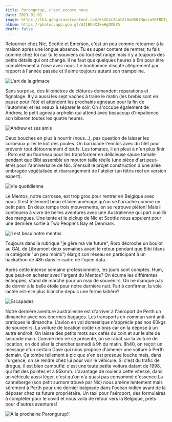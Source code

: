 ```yaml
---
title: Porongurup, c'est encore nous
date: 2021-01-01
image: https://lh3.googleusercontent.com/6kUG2c2GbtZl0wHS0lMpcsaYRFRDTpSAp2yUp3daHPceZOzK1PJFDuMML00dTC1P2u-QZ1Byt3B4zlkN53sLuGzpaWgBYJAMagwkrzygH_yuwaBMUNUeJiJovkICZ5gz_I1mVXMtiIY
album: https://photos.app.goo.gl/dJ1BKoX3kwHgNXGZA
draft: false
---
```


Retourner chez Nic, Scottie et Emerson, c'est un peu comme retourner à la maison après une longue absence. Tu es super content de rentrer, tu fais comme chez toi car tu te souviens où tout est rangé mais il y a toujours des petits détails qui ont changé. Il ne faut que quelques heures à Em pour être complètement à l'aise avec nous. Le bonhomme discute allègrement par rapport à l'année passée et il aime toujours autant son trampoline.

![L'art de la grimace](https://lh3.googleusercontent.com/IwD60CA4bSBbUTB4RnVVFxEJXSS-XZxXXdw4suDCSvFEiy3e1czUVMqWc4BJqv-c9IP8aln2c-R2nYFYkPVhXhYExppOxoLI4_gjfHxWPYeWD5znAdzoAGhjsSoNf3QH3noCbzGHPa4)

Sans surprise, des kilomètres de clôtures demandent réparations et fignolage. Il y a aussi les sept vaches à traire le matin (les brebis sont en pause pour l'été et attendent les prochains agneaux pour la fin de l'automne) et les veaux à séparer le soir. On s'occupe également de Andrew, le petit agneau orphelin qui attend avec beaucoup d'impatience son biberon toutes les quatre heures.

![Andrew et ses amis](https://lh3.googleusercontent.com/JgHtO-rgXdDpUIyJji8--YEjKthqNPGmtPnlBsiSgEFvFvv79w2Ze-8oSr3v2Tcg3pcieBDvTH7-8wq15zVh1bRcepchFqNufJugpaemQEmyCD01WpTVGZtOxIp5nOT7JrKtWTNZc-4)

Deux bouches en plus à nourrir (nous...), pas question de laisser les corbeaux piller le kot des poules. On barricade l'enclos avec du filet pour prévenir tout détournement d'œufs. Les tomates, il en pleut à n'en plus finir : Roro est au fourneau pour les transformer en délicieuse sauce tomate pendant que Bibi assemble un mouton taille réelle (une pièce d'art peut-être) pour l'anniversaire de Nic. S'ensuit le projet construction d'une allée ombragée végétalisée et réarrangement de l'atelier (un tétris réel en version expert).

![Vie quotidienne](https://lh3.googleusercontent.com/kiXEb35EfGqkvg765U7jQjqE9qRE25gRW9OlIxZNdPJi9Bf-NfJdWz1TGYLxmXHXrf02LoPf-emOK_PL0LK9_ghYntn4PywHACmXn8n8AbrTaFq6DNCZhWkq5dD65fN-PPZY2upsY8M)

Le Mentos, notre carrosse, est trop gros pour rentrer en Belgique avec nous. Il est tellement beau et bien aménagé qu'on se l'arrache comme un petit pain. En deux temps trois mouvements, on se retrouve piéton! Mais il continuera à vivre de belles aventures avec une Australienne qui part cueillir des mangues. Une tente et le pickup de Nic et Scottie nous appuient pour une dernière sortie à Two People's Bay et Denmark.

![Il est beau notre mentos](https://lh3.googleusercontent.com/zOmNpSpThLIrXGl5D1WOmrL-R3k-zdMPgh4pFI4_aS5Tq3s2OO9BFYnPwlMpCYFR9jvymoHkwQ8Sp6mvn771hXp7BE2p9r2i2Ap5PkQU4RW0iJby1seXdjf-BqvFGHtPUp_k5kvTXFQ)

Toujours dans la rubrique "je gère ma vie future", Roro décroche un boulot au GAL de Libramont deux semaines avant le retour pendant que Bibi (dans la catégorie "un peu moins") élargit son réseau en participant à un hackathon de 48h dans le cadre de l'open data. 

Après cette intense semaine professionnelle, les jours sont comptés. Hum, que peut-on acheter avec l'argent du Mentos? On écume les différentes échoppes, stand de marché pour un max de souvenirs. On ne manque pas de dormir à la belle étoile pour notre dernière nuit. Fait à confirmer, la voie lactée est-elle plus blanche depuis une ferme laitière?

![Escapades](https://lh3.googleusercontent.com/VqSCe4JObt7hZ7iX5Ped5U13gTl80h-2FDmM6aRHj7u8Y32CMoKcr1AVK9HmMpMJqgGZ6-q_DnxeD4ymIfDIhSi_8V5mCL8sU15h2ARO5onOSmgrb7evSyAJHJ8flS4c_mgphEEaM5w)

Notre dernière aventure australienne est d'arriver à l'aéroport de Perth un dimanche avec nos énormes bagages. Les transports en commun sont anti-pratiques le dimanche. L'avion en vol domestique n'apprécie pas nos 60kgs de souvenirs. La voiture de location coûte un bras car on la dépose à un autre endroit. On laisse des petits mots aux cafés du coin et sur le site de seconde main. Comme rien ne se présente, on se rabat sur la voiture de location, on doit aller la chercher samedi à 9h du matin. 8h40, on reçoit un message d'un certain Dave qui nous propose d'amener une voiture à Perth demain. Ça tombe tellement à pic que s'en est presque louche mais, dans l'urgence, on se rendre chez lui pour voir le véhicule. Si c'est du trafic de drogue, il est bien camouflé: c'est une toute petite voiture datant de 1998, qui fait des pointes et à 95km/h. L'avantage de rouler à cette vitesse, dans un véhicule aussi léger, c'est qu'on n'a quasi pas consommé d'essence.La canneberge (son petit surnom trouvé par Nic) nous amène lentement mais sûrement à Perth pour une dernier baignade dans l'océan indien avant de la déposer chez sa future propriétaire. Un taxi pour l'aéroport, des formulaires à compléter pour le covid et nous voilà de retour vers la Belgique, prêts pour d'autres aventures!

![À la prochaine Porongurup!!](https://lh3.googleusercontent.com/74UGbBIopQF_CAOuDl-ODVjN0dp96CND2wP58y5t6xyzrB1kxmHSfMQYtIZ5hlg3Ia9P1EF-I1YEi04AST_Ane7YkVPISuTatj4H-dxwmYm2lMh7-WzkKepMYxM0yk30_DZo9EUhJqU)
